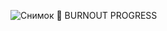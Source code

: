 ![Снимок](https://github.com/user-attachments/assets/ac41408c-ce1b-44df-87be-9f0e67fd01f8)
🛞 BURNOUT PROGRESS

